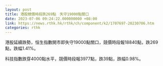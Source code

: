 ```yaml
---
layout: post
title: 港股競價時段跌269點　失守19000點關口
date: 2023-07-06 09:24:22.000000000 +08:00
link: https://news.rthk.hk/rthk/ch/component/k2/1707697-20230706.htm
categories: rthk
---
```


港股延續跌勢，恒生指數開市即失守19000點關口，競價時段報18840點，跌269點，跌幅1.41%。

科技指數跌穿4000點水平，競價時段報3977點，跌39點，跌幅0.98%。
